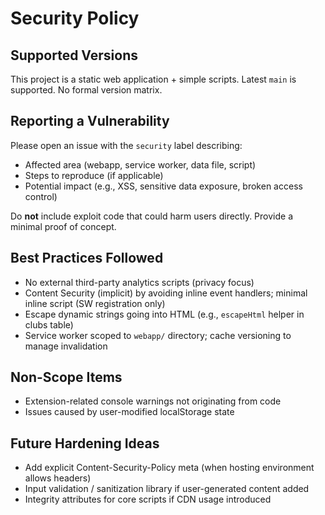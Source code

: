 # Security Policy

## Supported Versions
This project is a static web application + simple scripts. Latest `main` is supported. No formal version matrix.

## Reporting a Vulnerability
Please open an issue with the `security` label describing:
- Affected area (webapp, service worker, data file, script)
- Steps to reproduce (if applicable)
- Potential impact (e.g., XSS, sensitive data exposure, broken access control)

Do **not** include exploit code that could harm users directly. Provide a minimal proof of concept.

## Best Practices Followed
- No external third-party analytics scripts (privacy focus)
- Content Security (implicit) by avoiding inline event handlers; minimal inline script (SW registration only)
- Escape dynamic strings going into HTML (e.g., `escapeHtml` helper in clubs table)
- Service worker scoped to `webapp/` directory; cache versioning to manage invalidation

## Non-Scope Items
- Extension-related console warnings not originating from code
- Issues caused by user-modified localStorage state

## Future Hardening Ideas
- Add explicit Content-Security-Policy meta (when hosting environment allows headers)
- Input validation / sanitization library if user-generated content added
- Integrity attributes for core scripts if CDN usage introduced
